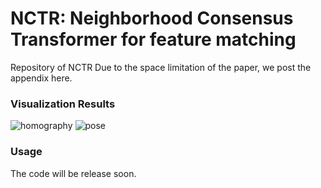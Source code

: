# NCTR: Neighborhood Consensus Transformer for feature matching
Repository of NCTR
Due to the space limitation of the paper, we post the appendix here.

### Visualization Results

![homography](png/homo_compare.png)
![pose](png/pose_compare.png)

### Usage

The code will be release soon.
